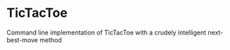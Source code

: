 # TicTacToe
Command line implementation of TicTacToe with a crudely intelligent next-best-move method
